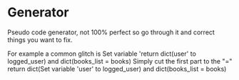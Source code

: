 # Generator
Pseudo code generator, not 100% perfect so go through it and correct things you want to fix.

For example a common glitch is 
    Set variable 'return dict(user' to logged_user) and dict(books_list = books)
Simply cut the first part to the "="
    return dict(Set variable 'user' to logged_user) and dict(books_list = books)

